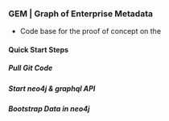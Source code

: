 ### GEM | Graph of Enterprise Metadata 

- Code base for the proof of concept on the 

#### Quick Start Steps

##### Pull Git Code

##### Start neo4j & graphql API

##### Bootstrap Data in neo4j
